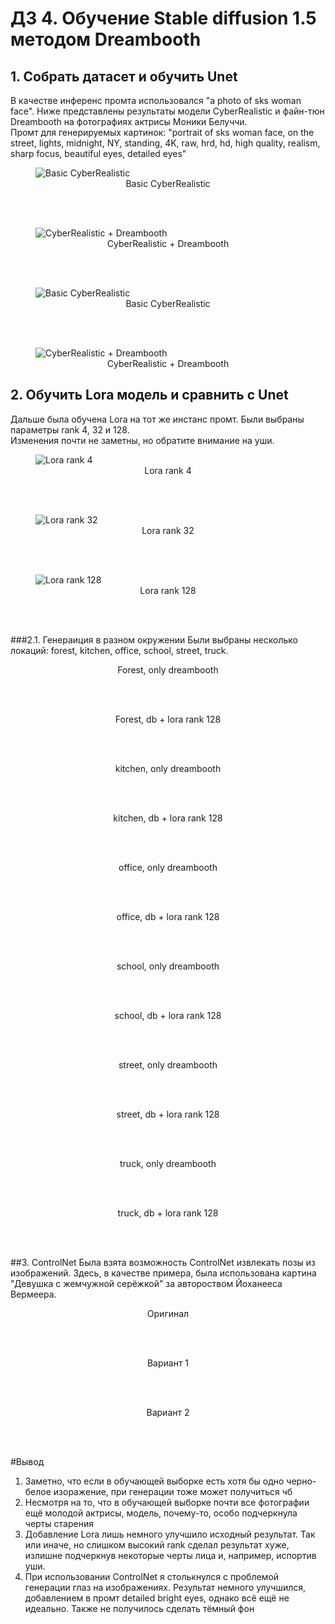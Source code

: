 # ДЗ 4. Обучение Stable diffusion 1.5 методом Dreambooth
## 1. Собрать датасет и обучить Unet
В качестве инференс промта использовался "a photo of sks woman face". Ниже представлены результаты модели CyberRealistic и файн-тюн Dreambooth на фотографиях актрисы Моники Белуччи.  
Промт для генерируемых картинок: "portrait of sks woman face, on the street, lights, midnight, NY, standing, 4K, raw, hrd, hd, high quality, realism, sharp focus,  beautiful eyes, detailed eyes"
<figure>
  <img
  src="https://github.com/Uberwald/GAN_study/blob/homework_4/results/Lora_rank4.png"
  alt="Basic CyberRealistic">
  <div align="center"><figcaption>Basic CyberRealistic</figcaption></div>
</figure>   

<br><br>

<figure>
  <img
  src="https://github.com/Uberwald/GAN_study/blob/homework_4/results/DB_1.png"
  alt="CyberRealistic + Dreambooth">
  <div align="center"><figcaption>CyberRealistic + Dreambooth</figcaption></div>
</figure> 

<br><br>

<figure>
  <img
  src="https://github.com/Uberwald/GAN_study/blob/homework_4/results/Lora_rank4_2.png"
  alt="Basic CyberRealistic">
  <div align="center"><figcaption>Basic CyberRealistic</figcaption></div>
</figure>  

<br><br>

<figure>
  <img
  src="https://github.com/Uberwald/GAN_study/blob/homework_4/results/DB_2.png"
  alt="CyberRealistic + Dreambooth">
  <div align="center"><figcaption>CyberRealistic + Dreambooth</figcaption></div>
</figure>



## 2. Обучить Lora модель и сравнить с Unet
Дальше была обучена Lora на тот же инстанс промт. Были выбраны параметры rank 4, 32 и 128.    
Изменения почти не заметны, но обратите внимание на уши.
<figure>
  <img
  src="https://github.com/Uberwald/GAN_study/blob/homework_4/results/DB_lora_rank4_2.png"
  alt="Lora rank 4">
  <div align="center"><figcaption>Lora rank 4</figcaption></div>
</figure>  

<br><br>

<figure>
  <img
  src="https://github.com/Uberwald/GAN_study/blob/homework_4/results/DB_lora_rank32_2.png"
  alt="Lora rank 32">
  <div align="center"><figcaption>Lora rank 32</figcaption></div>
</figure>  

<br><br>

<figure>
  <img
  src="https://github.com/Uberwald/GAN_study/blob/homework_4/results/DB_lora_rank128_2.png"
  alt="Lora rank 128">
  <div align="center"><figcaption>Lora rank 128</figcaption></div>
</figure>  

<br><br>


###2.1. Генераиция в разном окружении
Были выбраны несколько локаций: forest, kitchen, office, school, street, truck.
<figure>
  <img
  src="https://github.com/Uberwald/GAN_study/blob/homework_4/results/forest.jpg"
  alt="">
  <div align="center"><figcaption>Forest, only dreambooth</figcaption></div>
</figure>  

<br><br>

<figure>
  <img
  src="https://github.com/Uberwald/GAN_study/blob/homework_4/results/forestLora.jpg"
  alt="">
  <div align="center"><figcaption>Forest, db + lora rank 128</figcaption></div>
</figure>  

<br><br>

<figure>
  <img
  src="https://github.com/Uberwald/GAN_study/blob/homework_4/results/kitchen.jpg"
  alt="">
  <div align="center"><figcaption>kitchen, only dreambooth</figcaption></div>
</figure>  

<br><br>

<figure>
  <img
  src="https://github.com/Uberwald/GAN_study/blob/homework_4/results/kitchenLora.jpg"
  alt="">
  <div align="center"><figcaption>kitchen, db + lora rank 128</figcaption></div>
</figure>  

<br><br>

<figure>
  <img
  src="https://github.com/Uberwald/GAN_study/blob/homework_4/results/office.jpg"
  alt="">
  <div align="center"><figcaption>office, only dreambooth</figcaption></div>
</figure>  

<br><br>

<figure>
  <img
  src="https://github.com/Uberwald/GAN_study/blob/homework_4/results/officeLora.jpg"
  alt="">
  <div align="center"><figcaption>office, db + lora rank 128</figcaption></div>
</figure>  

<br><br>

<figure>
  <img
  src="https://github.com/Uberwald/GAN_study/blob/homework_4/results/school.jpg"
  alt="">
  <div align="center"><figcaption>school, only dreambooth</figcaption></div>
</figure>  

<br><br>

<figure>
  <img
  src="https://github.com/Uberwald/GAN_study/blob/homework_4/results/schoolLora.jpg"
  alt="">
  <div align="center"><figcaption>school, db + lora rank 128</figcaption></div>
</figure>  

<br><br>

<figure>
  <img
  src="https://github.com/Uberwald/GAN_study/blob/homework_4/results/street.jpg"
  alt="">
  <div align="center"><figcaption>street, only dreambooth</figcaption></div>
</figure>  

<br><br>

<figure>
  <img
  src="https://github.com/Uberwald/GAN_study/blob/homework_4/results/streetLora.jpg"
  alt="">
  <div align="center"><figcaption>street, db + lora rank 128</figcaption></div>
</figure>  

<br><br>

<figure>
  <img
  src="https://github.com/Uberwald/GAN_study/blob/homework_4/results/truck.jpg"
  alt="">
  <div align="center"><figcaption>truck, only dreambooth</figcaption></div>
</figure>  

<br><br>

<figure>
  <img
  src="https://github.com/Uberwald/GAN_study/blob/homework_4/results/truckLora.jpg"
  alt="">
  <div align="center"><figcaption>truck, db + lora rank 128</figcaption></div>
</figure>  

<br><br>

##3. ControlNet
Была взята возможность ControlNet извлекать позы из изображений. Здесь, в качестве примера, была использована картина "Девушка с жемчужной серёжкой" за автороством Йоханееса Вермеера.


<figure>
  <img
  src="https://github.com/Uberwald/GAN_study/blob/homework_4/results/Orig_paint.jpeg"
  alt="">
  <div align="center"><figcaption>Оригинал</figcaption></div>
</figure>  

<br><br>

<figure>
  <img
  src="https://github.com/Uberwald/GAN_study/blob/homework_4/results/monica_pint.png"
  alt="">
  <div align="center"><figcaption>Вариант 1</figcaption></div>
</figure>  

<br><br>

<figure>
  <img
  src="https://github.com/Uberwald/GAN_study/blob/homework_4/results/monica_pint2.png"
  alt="">
  <div align="center"><figcaption>Вариант 2</figcaption></div>
</figure>  

<br><br>

#Вывод
1. Заметно, что если в обучающей выборке есть хотя бы одно черно-белое изоражение, при генерации тоже может получиться чб
2. Несмотря на то, что в обучающей выборке почти все фотографии ещё молодой актрисы, модель, почему-то, особо подчеркнула черты старения
3. Добавление Lora лишь немного улучшило исходный результат. Так или иначе, но слишком высокий rank сделал результат хуже, излишне подчеркнув некоторые черты лица и, например, испортив уши.
4. При использовании ControlNet я столькнулся с проблемой генерации глаз на изображениях. Результат немного улучшился, добавлением в промт detailed bright eyes, однако всё ещё не идеально. Также не получилось сделать тёмный фон
